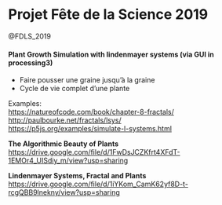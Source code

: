 # Projet Fête de la Science 2019
@FDLS_2019

#### Plant Growth Simulation with lindenmayer systems (via GUI in processing3)

- Faire pousser une graine jusqu’à la graine
- Cycle de vie complet d’une plante

Examples:   
https://natureofcode.com/book/chapter-8-fractals/  
http://paulbourke.net/fractals/lsys/  
https://p5js.org/examples/simulate-l-systems.html  

**The Algorithmic Beauty of Plants**  
https://drive.google.com/file/d/1FwDsJCZKfrt4XFdT-1EMOr4_UISdiy_m/view?usp=sharing

**Lindenmayer Systems, Fractal and Plants**  
https://drive.google.com/file/d/1iYKom_CamK62yf8D-t-rcgQBB9lnekny/view?usp=sharing

